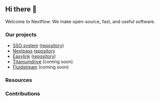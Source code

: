 ## Hi there 👋

Welcome to Nextflow. We make open-source, fast, and useful software.

### Our projects
* [SSO system](https://secure.nextflow.cloud) ([repository](https://github.com/Nextflow-Cloud/sso-system))
* [Nextpass]() [repository](https://github.com/Nextflow-Cloud/nextpass)
* [Easylink](https://app.nextflow.cloud) ([repository](https://github.com/Nextflow-Cloud/easylink))
* [Titaniumdrive](https://files.nextflow.cloud) (coming soon)
* [Fluidstream](https://stream.nextflow.cloud) (coming soon)

### Resources

### Contributions

